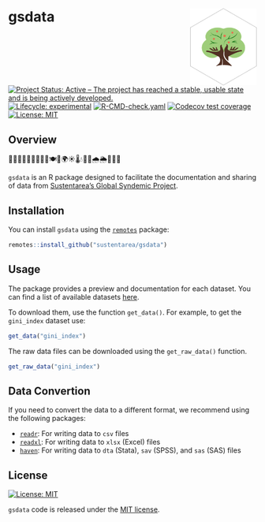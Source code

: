 # gsdata <a href = "https://sustentarea.github.io/gsdata/"><img src = "man/figures/logo.svg" align="right" width="135" /></a>

<!-- quarto render -->

<!-- badges: start -->
[![Project Status: Active – The project has reached a stable, usable
state and is being actively
developed.](https://www.repostatus.org/badges/latest/active.svg)](https://www.repostatus.org/#active)
[![Lifecycle:
experimental](https://img.shields.io/badge/lifecycle-experimental-orange.svg)](https://lifecycle.r-lib.org/articles/stages.html#experimental)
[![R-CMD-check.yaml](https://github.com/sustentarea/gsdata/actions/workflows/check-standard.yaml/badge.svg)](https://github.com/sustentarea/gsdata/actions/workflows/check-standard.yaml)
[![Codecov test
coverage](https://codecov.io/gh/sustentarea/gsdata/graph/badge.svg?token=3NboIwx7uo)](https://codecov.io/gh/sustentarea/gsdata)
[![License:
MIT](https://img.shields.io/badge/license-MIT-green)](https://choosealicense.com/licenses/mit/)
<!-- badges: end -->

## Overview

🧒🏽🍎🥦🌽🥕🌱🌾🍚🍽️🏥🌍☀️🌡️💧🌳🚜🌧️🌦️📆🇧🇷

`gsdata` is an R package designed to facilitate the documentation and
sharing of data from [Sustentarea’s Global Syndemic
Project](https://osf.io/8w36c/).

## Installation

You can install `gsdata` using the
[`remotes`](https://github.com/r-lib/remotes) package:

``` r
remotes::install_github("sustentarea/gsdata")
```

## Usage

The package provides a preview and documentation for each dataset. You
can find a list of available datasets
[here](https://sustentarea.github.io/gsdata/reference/index.html).

To download them, use the function `get_data()`. For example, to get the
`gini_index` dataset use:

``` r
get_data("gini_index")
```

The raw data files can be downloaded using the `get_raw_data()`
function.

``` r
get_raw_data("gini_index")
```

## Data Convertion

If you need to convert the data to a different format, we recommend
using the following packages:

- [`readr`](https://readr.tidyverse.org/): For writing data to `csv`
  files
- [`readxl`](https://readxl.tidyverse.org/): For writing data to `xlsx`
  (Excel) files
- [`haven`](https://haven.tidyverse.org/): For writing data to `dta`
  (Stata), `sav` (SPSS), and `sas` (SAS) files

## License

[![License:
MIT](https://img.shields.io/badge/license-MIT-green)](https://opensource.org/license/mit/)

`gsdata` code is released under the [MIT
license](https://opensource.org/license/mit/).
